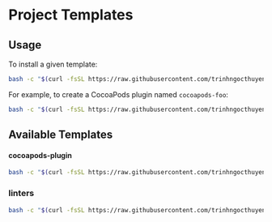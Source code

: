 # Project Templates

## Usage

To install a given template:
```bash
bash -c "$(curl -fsSL https://raw.githubusercontent.com/trinhngocthuyen/templates/HEAD/install.sh)" _ -t <TEMPLATE_NAME> -s <SUBSTITUTE_CONTENT>
```

For example, to create a CocoaPods plugin named `cocoapods-foo`:
```bash
bash -c "$(curl -fsSL https://raw.githubusercontent.com/trinhngocthuyen/templates/HEAD/install.sh)" _ -t cocoapods-plugin -s '{"name": "cocoapods-foo"}'
```

## Available Templates

#### cocoapods-plugin
```bash
bash -c "$(curl -fsSL https://raw.githubusercontent.com/trinhngocthuyen/templates/HEAD/install.sh)" _ -t cocoapods-plugin -s '{"name": "cocoapods-foo"}'
```

### linters
```bash
bash -c "$(curl -fsSL https://raw.githubusercontent.com/trinhngocthuyen/templates/HEAD/install.sh)" _ -t linters
```